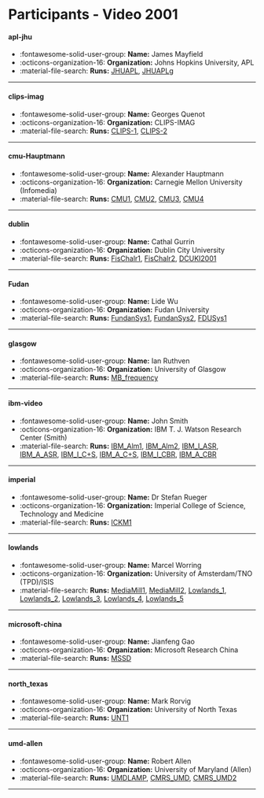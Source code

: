 # Participants - Video 2001 

#### apl-jhu
 - :fontawesome-solid-user-group: **Name:** James Mayfield
 - :octicons-organization-16: **Organization:** Johns Hopkins University, APL
 - :material-file-search: **Runs:** [JHUAPL](./runs.md#jhuapl), [JHUAPLg](./runs.md#jhuaplg) 

---
#### clips-imag
 - :fontawesome-solid-user-group: **Name:** Georges Quenot
 - :octicons-organization-16: **Organization:** CLIPS-IMAG
 - :material-file-search: **Runs:** [CLIPS-1](./runs.md#clips-1), [CLIPS-2](./runs.md#clips-2) 

---
#### cmu-Hauptmann
 - :fontawesome-solid-user-group: **Name:** Alexander Hauptmann
 - :octicons-organization-16: **Organization:** Carnegie Mellon University (Infomedia)
 - :material-file-search: **Runs:** [CMU1](./runs.md#cmu1), [CMU2](./runs.md#cmu2), [CMU3](./runs.md#cmu3), [CMU4](./runs.md#cmu4) 

---
#### dublin
 - :fontawesome-solid-user-group: **Name:** Cathal Gurrin
 - :octicons-organization-16: **Organization:** Dublin City University
 - :material-file-search: **Runs:** [FisChalr1](./runs.md#fischalr1), [FisChalr2](./runs.md#fischalr2), [DCUKI2001](./runs.md#dcuki2001) 

---
#### Fudan
 - :fontawesome-solid-user-group: **Name:** Lide Wu
 - :octicons-organization-16: **Organization:** Fudan University
 - :material-file-search: **Runs:** [FundanSys1](./runs.md#fundansys1), [FundanSys2](./runs.md#fundansys2), [FDUSys1](./runs.md#fdusys1) 

---
#### glasgow
 - :fontawesome-solid-user-group: **Name:** Ian Ruthven
 - :octicons-organization-16: **Organization:** University of Glasgow
 - :material-file-search: **Runs:** [MB_frequency](./runs.md#mb_frequency) 

---
#### ibm-video
 - :fontawesome-solid-user-group: **Name:** John Smith
 - :octicons-organization-16: **Organization:** IBM T. J. Watson Research Center (Smith)
 - :material-file-search: **Runs:** [IBM_Alm1](./runs.md#ibm_alm1), [IBM_Alm2](./runs.md#ibm_alm2), [IBM_I_ASR](./runs.md#ibm_i_asr), [IBM_A_ASR](./runs.md#ibm_a_asr), [IBM_I_C+S](./runs.md#ibm_i_c+s), [IBM_A_C+S](./runs.md#ibm_a_c+s), [IBM_I_CBR](./runs.md#ibm_i_cbr), [IBM_A_CBR](./runs.md#ibm_a_cbr) 

---
#### imperial
 - :fontawesome-solid-user-group: **Name:** Dr Stefan Rueger
 - :octicons-organization-16: **Organization:** Imperial College of Science, Technology and Medicine 
 - :material-file-search: **Runs:** [ICKM1](./runs.md#ickm1) 

---
#### lowlands
 - :fontawesome-solid-user-group: **Name:** Marcel Worring
 - :octicons-organization-16: **Organization:** University of Amsterdam/TNO (TPD)/ISIS
 - :material-file-search: **Runs:** [MediaMill1](./runs.md#mediamill1), [MediaMill2](./runs.md#mediamill2), [Lowlands_1](./runs.md#lowlands_1), [Lowlands_2](./runs.md#lowlands_2), [Lowlands_3](./runs.md#lowlands_3), [Lowlands_4](./runs.md#lowlands_4), [Lowlands_5](./runs.md#lowlands_5) 

---
#### microsoft-china
 - :fontawesome-solid-user-group: **Name:** Jianfeng Gao
 - :octicons-organization-16: **Organization:** Microsoft Research China
 - :material-file-search: **Runs:** [MSSD](./runs.md#mssd) 

---
#### north_texas
 - :fontawesome-solid-user-group: **Name:** Mark Rorvig
 - :octicons-organization-16: **Organization:** University of North Texas
 - :material-file-search: **Runs:** [UNT1](./runs.md#unt1) 

---
#### umd-allen
 - :fontawesome-solid-user-group: **Name:** Robert Allen
 - :octicons-organization-16: **Organization:** University of Maryland (Allen)
 - :material-file-search: **Runs:** [UMDLAMP](./runs.md#umdlamp), [CMRS_UMD](./runs.md#cmrs_umd), [CMRS_UMD2](./runs.md#cmrs_umd2) 

---
